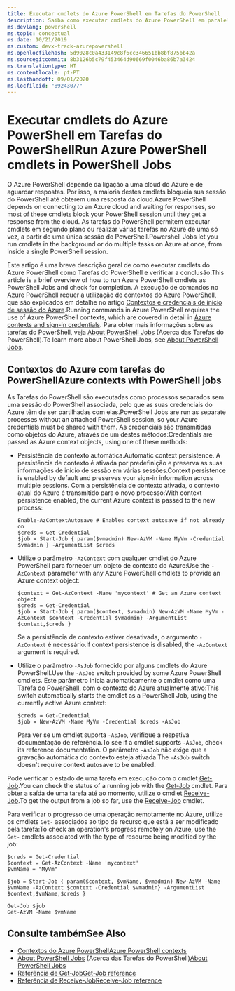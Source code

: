 ```yaml
---
title: Executar cmdlets do Azure PowerShell em Tarefas do PowerShell
description: Saiba como executar cmdlets do Azure PowerShell em paralelo ou como tarefas em segundo plano, com -AsJob e Start-Job.
ms.devlang: powershell
ms.topic: conceptual
ms.date: 10/21/2019
ms.custom: devx-track-azurepowershell
ms.openlocfilehash: 5d9028c0a433149c8f6cc346651bb8bf875bb42a
ms.sourcegitcommit: 8b3126b5c79f453464d90669f0046ba86b7a3424
ms.translationtype: HT
ms.contentlocale: pt-PT
ms.lasthandoff: 09/01/2020
ms.locfileid: "89243077"
---
```

# <a name="run-azure-powershell-cmdlets-in-powershell-jobs"></a><span data-ttu-id="b09ec-103">Executar cmdlets do Azure PowerShell em Tarefas do PowerShell</span><span class="sxs-lookup"><span data-stu-id="b09ec-103">Run Azure PowerShell cmdlets in PowerShell Jobs</span></span>

<span data-ttu-id="b09ec-104">O Azure PowerShell depende da ligação a uma cloud do Azure e de aguardar respostas. Por isso, a maioria destes cmdlets bloqueia sua sessão do PowerShell até obterem uma resposta da cloud.</span><span class="sxs-lookup"><span data-stu-id="b09ec-104">Azure PowerShell depends on connecting to an Azure cloud and waiting for responses, so most of these cmdlets block your PowerShell session until they get a response from the cloud.</span></span>
<span data-ttu-id="b09ec-105">As tarefas do PowerShell permitem executar cmdlets em segundo plano ou realizar várias tarefas no Azure de uma só vez, a partir de uma única sessão do PowerShell.</span><span class="sxs-lookup"><span data-stu-id="b09ec-105">Powershell Jobs let you run cmdlets in the background or do multiple tasks on Azure at once, from inside a single PowerShell session.</span></span>

<span data-ttu-id="b09ec-106">Este artigo é uma breve descrição geral de como executar cmdlets do Azure PowerShell como Tarefas do PowerShell e verificar a conclusão.</span><span class="sxs-lookup"><span data-stu-id="b09ec-106">This article is a brief overview of how to run Azure PowerShell cmdlets as PowerShell Jobs and check for completion.</span></span> <span data-ttu-id="b09ec-107">A execução de comandos no Azure PowerShell requer a utilização de contextos do Azure PowerShell, que são explicados em detalhe no artigo [Contextos e credenciais de início de sessão do Azure](context-persistence.md).</span><span class="sxs-lookup"><span data-stu-id="b09ec-107">Running commands in Azure PowerShell requires the use of Azure PowerShell contexts, which are covered in detail in [Azure contexts and sign-in credentials](context-persistence.md).</span></span>
<span data-ttu-id="b09ec-108">Para obter mais informações sobre as tarefas do PowerShell, veja [About PowerShell Jobs](/powershell/module/microsoft.powershell.core/about/about_jobs) (Acerca das Tarefas do PowerShell).</span><span class="sxs-lookup"><span data-stu-id="b09ec-108">To learn more about PowerShell Jobs, see [About PowerShell Jobs](/powershell/module/microsoft.powershell.core/about/about_jobs).</span></span>

## <a name="azure-contexts-with-powershell-jobs"></a><span data-ttu-id="b09ec-109">Contextos do Azure com tarefas do PowerShell</span><span class="sxs-lookup"><span data-stu-id="b09ec-109">Azure contexts with PowerShell jobs</span></span>

<span data-ttu-id="b09ec-110">As Tarefas do PowerShell são executadas como processos separados sem uma sessão do PowerShell associada, pelo que as suas credenciais do Azure têm de ser partilhadas com elas.</span><span class="sxs-lookup"><span data-stu-id="b09ec-110">PowerShell Jobs are run as separate processes without an attached PowerShell session, so your Azure credentials must be shared with them.</span></span> <span data-ttu-id="b09ec-111">As credenciais são transmitidas como objetos do Azure, através de um destes métodos:</span><span class="sxs-lookup"><span data-stu-id="b09ec-111">Credentials are passed as Azure context objects, using one of these methods:</span></span>

* <span data-ttu-id="b09ec-112">Persistência de contexto automática.</span><span class="sxs-lookup"><span data-stu-id="b09ec-112">Automatic context persistence.</span></span> <span data-ttu-id="b09ec-113">A persistência de contexto é ativada por predefinição e preserva as suas informações de início de sessão em várias sessões.</span><span class="sxs-lookup"><span data-stu-id="b09ec-113">Context persistence is enabled by default and preserves your sign-in information across multiple sessions.</span></span> <span data-ttu-id="b09ec-114">Com a persistência de contexto ativada, o contexto atual do Azure é transmitido para o novo processo:</span><span class="sxs-lookup"><span data-stu-id="b09ec-114">With context persistence enabled, the current Azure context is passed to the new process:</span></span>

  ```azurepowershell-interactive
  Enable-AzContextAutosave # Enables context autosave if not already on
  $creds = Get-Credential
  $job = Start-Job { param($vmadmin) New-AzVM -Name MyVm -Credential $vmadmin } -ArgumentList $creds
  ```

* <span data-ttu-id="b09ec-115">Utilize o parâmetro `-AzContext` com qualquer cmdlet do Azure PowerShell para fornecer um objeto de contexto do Azure:</span><span class="sxs-lookup"><span data-stu-id="b09ec-115">Use the `-AzContext` parameter with any Azure PowerShell cmdlets to provide an Azure context object:</span></span>

  ```azurepowershell-interactive
  $context = Get-AzContext -Name 'mycontext' # Get an Azure context object
  $creds = Get-Credential
  $job = Start-Job { param($context, $vmadmin) New-AzVM -Name MyVm -AzContext $context -Credential $vmadmin} -ArgumentList $context,$creds }
  ```

  <span data-ttu-id="b09ec-116">Se a persistência de contexto estiver desativada, o argumento `-AzContext` é necessário.</span><span class="sxs-lookup"><span data-stu-id="b09ec-116">If context persistence is disabled, the `-AzContext` argument is required.</span></span>

* <span data-ttu-id="b09ec-117">Utilize o parâmetro `-AsJob` fornecido por alguns cmdlets do Azure PowerShell.</span><span class="sxs-lookup"><span data-stu-id="b09ec-117">Use the `-AsJob` switch provided by some Azure PowerShell cmdlets.</span></span> <span data-ttu-id="b09ec-118">Este parâmetro inicia automaticamente o cmdlet como uma Tarefa do PowerShell, com o contexto do Azure atualmente ativo:</span><span class="sxs-lookup"><span data-stu-id="b09ec-118">This switch automatically starts the cmdlet as a PowerShell Job, using the currently active Azure context:</span></span>

  ```azurepowershell-interactive
  $creds = Get-Credential
  $job = New-AzVM -Name MyVm -Credential $creds -AsJob
  ```

  <span data-ttu-id="b09ec-119">Para ver se um cmdlet suporta `-AsJob`, verifique a respetiva documentação de referência.</span><span class="sxs-lookup"><span data-stu-id="b09ec-119">To see if a cmdlet supports `-AsJob`, check its reference documentation.</span></span> <span data-ttu-id="b09ec-120">O parâmetro `-AsJob` não exige que a gravação automática do contexto esteja ativada.</span><span class="sxs-lookup"><span data-stu-id="b09ec-120">The `-AsJob` switch doesn't require context autosave to be enabled.</span></span>

<span data-ttu-id="b09ec-121">Pode verificar o estado de uma tarefa em execução com o cmdlet [Get-Job](/powershell/module/microsoft.powershell.core/get-job).</span><span class="sxs-lookup"><span data-stu-id="b09ec-121">You can check the status of a running job with the [Get-Job](/powershell/module/microsoft.powershell.core/get-job) cmdlet.</span></span> <span data-ttu-id="b09ec-122">Para obter a saída de uma tarefa até ao momento, utilize o cmdlet [Receive-Job](/powershell/module/microsoft.powershell.core/receive-job).</span><span class="sxs-lookup"><span data-stu-id="b09ec-122">To get the output from a job so far, use the [Receive-Job](/powershell/module/microsoft.powershell.core/receive-job) cmdlet.</span></span>

<span data-ttu-id="b09ec-123">Para verificar o progresso de uma operação remotamente no Azure, utilize os cmdlets `Get-` associados ao tipo de recurso que está a ser modificado pela tarefa:</span><span class="sxs-lookup"><span data-stu-id="b09ec-123">To check an operation's progress remotely on Azure, use the `Get-` cmdlets associated with the type of resource being modified by the job:</span></span>

```azurepowershell-interactive
$creds = Get-Credential
$context = Get-AzContext -Name 'mycontext'
$vmName = "MyVm"

$job = Start-Job { param($context, $vmName, $vmadmin) New-AzVM -Name $vmName -AzContext $context -Credential $vmadmin} -ArgumentList $context,$vmName,$creds }

Get-Job $job
Get-AzVM -Name $vmName
```

## <a name="see-also"></a><span data-ttu-id="b09ec-124">Consulte também</span><span class="sxs-lookup"><span data-stu-id="b09ec-124">See Also</span></span>

* [<span data-ttu-id="b09ec-125">Contextos do Azure PowerShell</span><span class="sxs-lookup"><span data-stu-id="b09ec-125">Azure PowerShell contexts</span></span>](context-persistence.md)
* <span data-ttu-id="b09ec-126">[About PowerShell Jobs](/powershell/module/microsoft.powershell.core/about/about_jobs) (Acerca das Tarefas do PowerShell)</span><span class="sxs-lookup"><span data-stu-id="b09ec-126">[About PowerShell Jobs](/powershell/module/microsoft.powershell.core/about/about_jobs)</span></span>
* [<span data-ttu-id="b09ec-127">Referência de Get-Job</span><span class="sxs-lookup"><span data-stu-id="b09ec-127">Get-Job reference</span></span>](/powershell/module/microsoft.powershell.core/get-job)
* [<span data-ttu-id="b09ec-128">Referência de Receive-Job</span><span class="sxs-lookup"><span data-stu-id="b09ec-128">Receive-Job reference</span></span>](/powershell/module/microsoft.powershell.core/receive-job)

